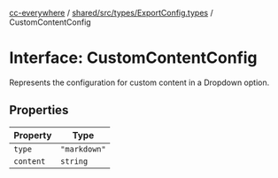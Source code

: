 [cc-everywhere](../../../../../index.md) / [shared/src/types/ExportConfig.types](../index.md) / CustomContentConfig

# Interface: CustomContentConfig

Represents the configuration for custom content in a Dropdown option.

## Properties

| Property | Type |
| ------ | ------ |
| `type` | `"markdown"` |
| `content` | `string` |
